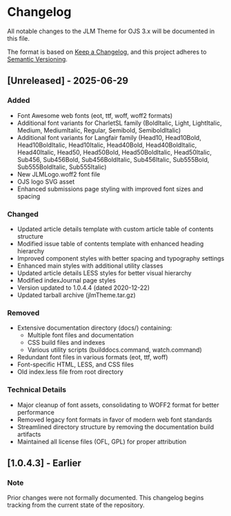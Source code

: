 # Changelog

All notable changes to the JLM Theme for OJS 3.x will be documented in this file.

The format is based on [Keep a Changelog](https://keepachangelog.com/en/1.0.0/),
and this project adheres to [Semantic Versioning](https://semver.org/spec/v2.0.0.html).

## [Unreleased] - 2025-06-29

### Added
- Font Awesome web fonts (eot, ttf, woff, woff2 formats)
- Additional font variants for CharletSL family (BoldItalic, Light, LightItalic, Medium, MediumItalic, Regular, Semibold, SemiboldItalic)
- Additional font variants for Langfair family (Head10, Head10Bold, Head10BoldItalic, Head10Italic, Head40Bold, Head40BoldItalic, Head40Italic, Head50, Head50Bold, Head50BoldItalic, Head50Italic, Sub456, Sub456Bold, Sub456BoldItalic, Sub456Italic, Sub555Bold, Sub555BoldItalic, Sub555Italic)
- New JLMLogo.woff2 font file
- OJS logo SVG asset
- Enhanced submissions page styling with improved font sizes and spacing

### Changed
- Updated article details template with custom article table of contents structure
- Modified issue table of contents template with enhanced heading hierarchy
- Improved component styles with better spacing and typography settings
- Enhanced main styles with additional utility classes
- Updated article details LESS styles for better visual hierarchy
- Modified indexJournal page styles
- Version updated to 1.0.4.4 (dated 2020-12-22)
- Updated tarball archive (jlmTheme.tar.gz)

### Removed
- Extensive documentation directory (docs/) containing:
  - Multiple font files and documentation
  - CSS build files and indexes
  - Various utility scripts (builddocs.command, watch.command)
- Redundant font files in various formats (eot, ttf, woff)
- Font-specific HTML, LESS, and CSS files
- Old index.less file from root directory

### Technical Details
- Major cleanup of font assets, consolidating to WOFF2 format for better performance
- Removed legacy font formats in favor of modern web font standards
- Streamlined directory structure by removing the documentation build artifacts
- Maintained all license files (OFL, GPL) for proper attribution

## [1.0.4.3] - Earlier

### Note
Prior changes were not formally documented. This changelog begins tracking from the current state of the repository.